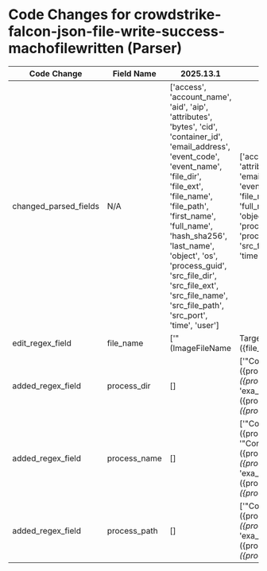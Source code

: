 # Code Changes for crowdstrike-falcon-json-file-write-success-machofilewritten (Parser)

| Code Change | Field Name | 2025.13.1 | 2025.14.1 |
|-------------|------------|-----------|------------|
| changed_parsed_fields | N/A | ['access', 'account_name', 'aid', 'aip', 'attributes', 'bytes', 'cid', 'container_id', 'email_address', 'event_code', 'event_name', 'file_dir', 'file_ext', 'file_name', 'file_path', 'first_name', 'full_name', 'hash_sha256', 'last_name', 'object', 'os', 'process_guid', 'src_file_dir', 'src_file_ext', 'src_file_name', 'src_file_path', 'src_port', 'time', 'user'] | ['access', 'account_name', 'aid', 'aip', 'attributes', 'bytes', 'cid', 'container_id', 'email_address', 'event_code', 'event_name', 'file_dir', 'file_ext', 'file_name', 'file_path', 'first_name', 'full_name', 'hash_sha256', 'last_name', 'object', 'os', 'process_dir', 'process_guid', 'process_name', 'process_path', 'src_file_dir', 'src_file_ext', 'src_file_name', 'src_file_path', 'src_port', 'time', 'user'] |
| edit_regex_field | file_name | ['"(ImageFileName|TargetFileName)":\s*"({file_dir}[^"]*[\\\/]+)({file_name}[^\\\/"]+?(\.(\d+|({file_ext}\w{1,10}?)))?)\s*"', '"ContextBaseFileName":"({file_name}[^"]+)"', 'exa_regex="(ImageFileName|TargetFileName)":\s*"({file_dir}[^"]*[\\\/]+)({file_name}[^\\\/"]+?(\.(\d+|({file_ext}\w{1,10}?)))?)\s*"', 'exa_regex="TargetFileName":\s*"({file_dir}[^"]*[\\\/]+)({file_name}[^\\\/"]+?(\.(\d+|({file_ext}[^\\\/"\-\.\_\$]{1,10}?)))?)\s*"'] | ['"(ImageFileName|TargetFileName)":\s*"({file_dir}[^"]*[\\\/]+)({file_name}[^\\\/"]+?(\.(\d+|({file_ext}\w{1,10}?)))?)\s*"', '"ContextBaseFileName":"({process_name}({file_name}[^"]+))"', 'exa_regex="(ImageFileName|TargetFileName)":\s*"({file_dir}[^"]*[\\\/]+)({file_name}[^\\\/"]+?(\.(\d+|({file_ext}\w{1,10}?)))?)\s*"', 'exa_regex="TargetFileName":\s*"({file_dir}[^"]*[\\\/]+)({file_name}[^\\\/"]+?(\.(\d+|({file_ext}[^\\\/"\-\.\_\$]{1,10}?)))?)\s*"'] |
| added_regex_field | process_dir | [] | ['"ContextImageFileName":\s*"({process_path}({process_dir}[^"]*[\\\/]+)?({process_name}[^\\\/"]+?))\s*"', 'exa_regex="ContextImageFileName":\s*"({process_path}({process_dir}[^"]*[\\\/]+)?({process_name}[^\\\/"]+?))\s*"'] |
| added_regex_field | process_name | [] | ['"ContextBaseFileName":"({process_name}({file_name}[^"]+))"', '"ContextImageFileName":\s*"({process_path}({process_dir}[^"]*[\\\/]+)?({process_name}[^\\\/"]+?))\s*"', 'exa_regex="ContextImageFileName":\s*"({process_path}({process_dir}[^"]*[\\\/]+)?({process_name}[^\\\/"]+?))\s*"'] |
| added_regex_field | process_path | [] | ['"ContextImageFileName":\s*"({process_path}({process_dir}[^"]*[\\\/]+)?({process_name}[^\\\/"]+?))\s*"', 'exa_regex="ContextImageFileName":\s*"({process_path}({process_dir}[^"]*[\\\/]+)?({process_name}[^\\\/"]+?))\s*"'] |